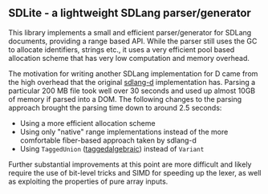 SDLite - a lightweight SDLang parser/generator
----------------------------------------------

This library implements a small and efficient parser/generator for SDLang
documents, providing a range based API. While the parser still uses the GC to
allocate identifiers, strings etc., it uses a very efficient pool based
allocation scheme that has very low computation and memory overhead.

The motivation for writing another SDLang implementation for D came from the
high overhead that the original [sdlang-d][1] implementation has. Parsing a
particular 200 MB file took well over 30 seconds and used up almost 10GB of
memory if parsed into a DOM. The following changes to the parsing approach
brought the parsing time down to around 2.5 seconds:

- Using a more efficient allocation scheme
- Using only "native" range implementations instead of the more comfortable
  fiber-based approach taken by sdlang-d
- Using `TaggedUnion` ([taggedalgebraic][2]) instead of `Variant`

Further substantial improvements at this point are more difficult and likely
require the use of bit-level tricks and SIMD for speeding up the lexer, as well
as exploiting the properties of pure array inputs.

[1]: https://github.com/Abscissa/SDLang-D
[2]: https://github.com/s-ludwig/taggedalgebraic
